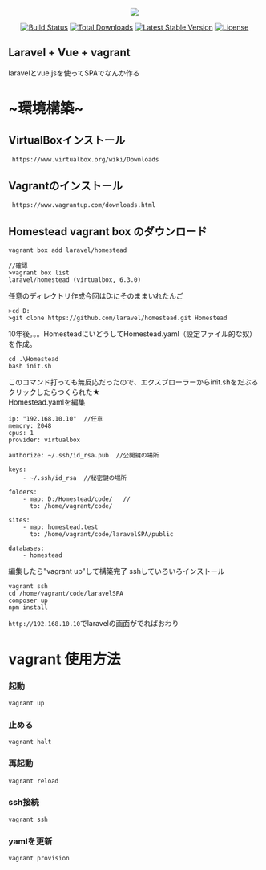 <p align="center"><img src="https://laravel.com/assets/img/components/logo-laravel.svg"></p>

<p align="center">
<a href="https://travis-ci.org/laravel/framework"><img src="https://travis-ci.org/laravel/framework.svg" alt="Build Status"></a>
<a href="https://packagist.org/packages/laravel/framework"><img src="https://poser.pugx.org/laravel/framework/d/total.svg" alt="Total Downloads"></a>
<a href="https://packagist.org/packages/laravel/framework"><img src="https://poser.pugx.org/laravel/framework/v/stable.svg" alt="Latest Stable Version"></a>
<a href="https://packagist.org/packages/laravel/framework"><img src="https://poser.pugx.org/laravel/framework/license.svg" alt="License"></a>
</p>

## Laravel + Vue + vagrant

laravelとvue.jsを使ってSPAでなんか作る

# ~環境構築~
## VirtualBoxインストール
``` https://www.virtualbox.org/wiki/Downloads```
## Vagrantのインストール
``` https://www.vagrantup.com/downloads.html```

## Homestead vagrant box のダウンロード
```
vagrant box add laravel/homestead 

//確認
>vagrant box list
laravel/homestead (virtualbox, 6.3.0)
```

任意のディレクトリ作成今回はD:にそのままいれたんご
```
>cd D: 
>git clone https://github.com/laravel/homestead.git Homestead
```

10年後。。。HomesteadにいどうしてHomestead.yaml（設定ファイル的な奴） を作成。
```
cd .\Homestead
bash init.sh
```
このコマンド打っても無反応だったので、エクスプローラーからinit.shをだぶるクリックしたらつくられた★<br>
Homestead.yamlを編集

```
ip: "192.168.10.10"  //任意
memory: 2048
cpus: 1
provider: virtualbox

authorize: ~/.ssh/id_rsa.pub  //公開鍵の場所

keys:
    - ~/.ssh/id_rsa  //秘密鍵の場所

folders:
    - map: D:/Homestead/code/   //
      to: /home/vagrant/code/

sites:
    - map: homestead.test
      to: /home/vagrant/code/laravelSPA/public

databases:
    - homestead
```
編集したら"vagrant up"して構築完了
sshしていろいろインストール

```
vagrant ssh
cd /home/vagrant/code/laravelSPA
composer up
npm install
```

```http://192.168.10.10```でlaravelの画面がでればおわり


# vagrant 使用方法
### 起動

``
vagrant up
``

### 止める

``
vagrant halt
``

### 再起動

``
vagrant reload
``

### ssh接続

``
vagrant ssh
``

### yamlを更新

``
vagrant provision
``


